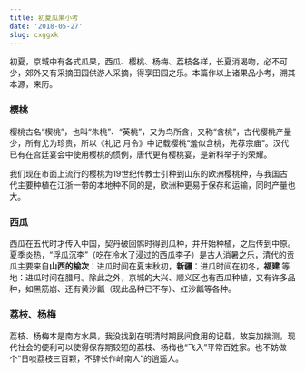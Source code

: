 ```yaml
---
title: 初夏瓜果小考
date: '2018-05-27'
slug: cxggxk
---
```

初夏，京城中有各式瓜果，西瓜、樱桃、杨梅、荔枝各样，长夏消渴吻，必不可少，郊外又有采摘田园供游人采摘，得享田园之乐。本篇作以上诸果品小考，溯其本源，来历。

### 樱桃
樱桃古名“楔桃”，也叫“朱桃”、“英桃”，又为鸟所含，又称“含桃”，古代樱桃产量少，所有尤为珍贵，所以《礼记 月令》中记载樱桃“羞似含桃，先荐宗庙”。汉代已有在宫廷宴会中使用樱桃的惯例，唐代更有樱桃宴，是新科举子的荣耀。

我们现在市面上流行的樱桃为19世纪传教士引种到山东的欧洲樱桃种，与我国古代主要种植在江浙一带的本地种不同的是，欧洲种更易于保存和运输，同时产量也大。

### 西瓜
西瓜在五代时才传入中国，契丹破回鹘时得到瓜种，并开始种植，之后传到中原。夏季炎热，“浮瓜沉李”（吃在冷水了浸过的西瓜李子）是古人消暑之乐，清代的贡瓜主要来自**山西的榆次**：进瓜时间在夏末秋初，**新疆**：进瓜时间在初冬，**福建** 等地：进瓜时间在腊月。除此之外，京城的大兴、顺义区也有西瓜种植，又有许多品种，如黑筋崩、还有黄沙瓤（现此品种已不存）、红沙瓤等各种。

### 荔枝、杨梅
荔枝、杨梅本是南方水果，我没找到在明清时期民间食用的记载，故妄加揣测，现代社会的便利可以使得保存期较短的荔枝、杨梅也“飞入”平常百姓家。也不妨做个“日啖荔枝三百颗，不辞长作岭南人”的逍遥人。

